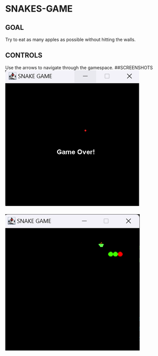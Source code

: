 # SNAKES-GAME
## GOAL
Try to eat as many apples as possible without hitting the walls.
## CONTROLS
Use the arrows to navigate through the gamespace.
##SCREENSHOTS
![FINAL SCREEN](https://raw.githubusercontent.com/anjaalliiiii/SNAKES-GAME/main/ss2.png)
#####
![START SCREEN](https://raw.githubusercontent.com/anjaalliiiii/SNAKES-GAME/main/ss.png)
